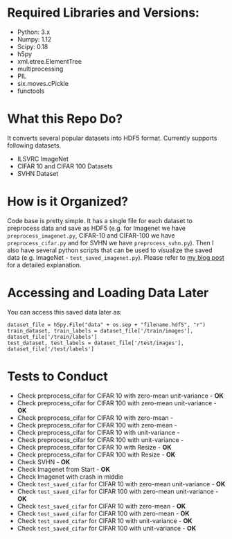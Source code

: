 # Required Libraries and Versions:

* Python: 3.x
* Numpy: 1.12
* Scipy: 0.18
* h5py
* xml.etree.ElementTree
* multiprocessing
* PIL
* six.moves.cPickle
* functools

# What this Repo Do?
It converts several popular datasets into HDF5 format. Currently supports following datasets.

* ILSVRC ImageNet
* CIFAR 10 and CIFAR 100 Datasets
* SVHN Dataset

# How is it Organized?
Code base is pretty simple. It has a single file for each dataset to preprocess data and save as HDF5 (e.g. for Imagenet we have `preprocess_imagenet.py`, CIFAR-10 and CIFAR-100 we have `preprocess_cifar.py` and for SVHN we have `preprocess_svhn.py`). Then I also have several python scripts that can be used to visualize the saved data (e.g. ImageNet - `test_saved_imagenet.py`). Please refer to [my blog post](http://www.thushv.com/computer_vision/bringing-computer-vision-datasets-to-a-single-format-step-towards-consistency/) for a detailed explanation. 

# Accessing and Loading Data Later

You can access this saved data later as:	
```
dataset_file = h5py.File("data" + os.sep + "filename.hdf5", "r")
train_dataset, train_labels = dataset_file['/train/images'], dataset_file['/train/labels']
test_dataset, test_labels = dataset_file['/test/images'], dataset_file['/test/labels']
```

# Tests to Conduct
* Check preprocess_cifar for CIFAR 10 with zero-mean unit-variance - **OK**
* Check preprocess_cifar for CIFAR 100  with zero-mean unit-variance - **OK**
* Check preprocess_cifar for CIFAR 10 with zero-mean - 
* Check preprocess_cifar for CIFAR 100  with zero-mean - 
* Check preprocess_cifar for CIFAR 10 with unit-variance - 
* Check preprocess_cifar for CIFAR 100  with unit-variance - 
* Check preprocess_cifar for CIFAR 10 with Resize - **OK**
* Check preprocess_cifar for CIFAR 100 with Resize - **OK**
* Check SVHN - **OK**
* Check Imagenet from Start - **OK**
* Check Imagenet with crash in middle
* Check `test_saved_cifar` for CIFAR 10 with zero-mean unit-variance - **OK**
* Check `test_saved_cifar` for CIFAR 100 with zero-mean unit-variance - **OK**
* Check `test_saved_cifar` for CIFAR 10 with zero-mean - **OK**
* Check `test_saved_cifar` for CIFAR 100 with zero-mean - **OK**
* Check `test_saved_cifar` for CIFAR 10 with unit-variance - **OK**
* Check `test_saved_cifar` for CIFAR 100 with unit-variance - **OK**


